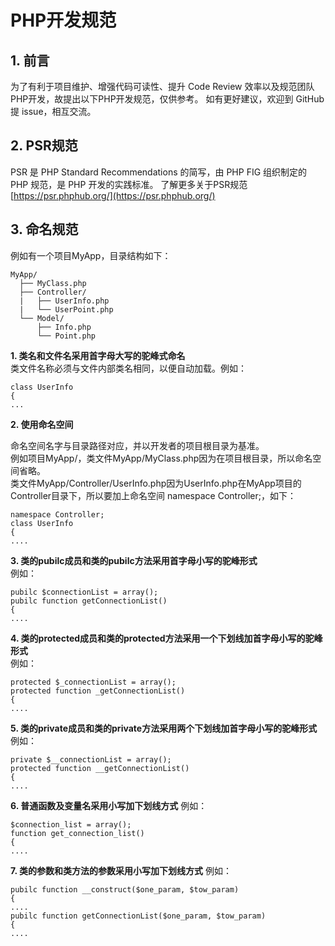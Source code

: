 # PHP开发规范

## 1. 前言

为了有利于项目维护、增强代码可读性、提升 Code Review 效率以及规范团队PHP开发，故提出以下PHP开发规范，仅供参考。
如有更好建议，欢迎到 GitHub 提 issue，相互交流。

## 2. PSR规范

PSR 是 PHP Standard Recommendations 的简写，由 PHP FIG 组织制定的 PHP 规范，是 PHP 开发的实践标准。
了解更多关于PSR规范[https://psr.phphub.org/](https://psr.phphub.org/)

## 3. 命名规范

例如有一个项目MyApp，目录结构如下：

```
MyApp/
  ├── MyClass.php
  ├── Controller/
  |   ├── UserInfo.php
  |   └── UserPoint.php
  └── Model/
      ├── Info.php
      └── Point.php
```

**1. 类名和文件名采用首字母大写的驼峰式命名**  
类文件名称必须与文件内部类名相同，以便自动加载。例如：  
```
class UserInfo
{
...
```

**2. 使用命名空间**

命名空间名字与目录路径对应，并以开发者的项目根目录为基准。  
例如项目MyApp/，类文件MyApp/MyClass.php因为在项目根目录，所以命名空间省略。  
类文件MyApp/Controller/UserInfo.php因为UserInfo.php在MyApp项目的Controller目录下，所以要加上命名空间 namespace Controller;，如下：
```
namespace Controller;
class UserInfo
{
....
```

**3. 类的pubilc成员和类的pubilc方法采用首字母小写的驼峰形式**  
例如：
```
pubilc $connectionList = array();
pubilc function getConnectionList()
{
....
```

**4. 类的protected成员和类的protected方法采用一个下划线加首字母小写的驼峰形式**  
例如：
```
protected $_connectionList = array();
protected function _getConnectionList()
{
....
```

**5. 类的private成员和类的private方法采用两个下划线加首字母小写的驼峰形式**  
例如：
```
private $__connectionList = array();
protected function __getConnectionList()
{
....
```

**6. 普通函数及变量名采用小写加下划线方式**
例如：
```
$connection_list = array();
function get_connection_list()
{
....
```

**7. 类的参数和类方法的参数采用小写加下划线方式**
例如：
```
pubilc function __construct($one_param, $tow_param)
{
....
pubilc function getConnectionList($one_param, $tow_param)
{
....
```
